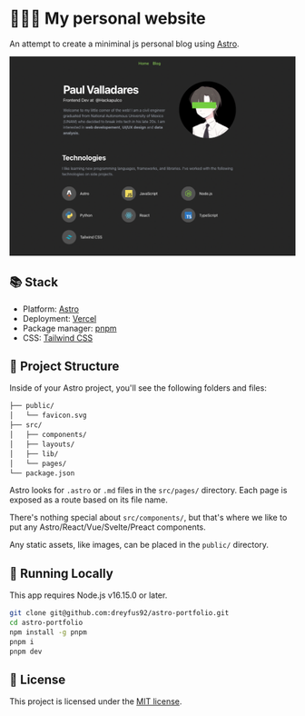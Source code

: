 # 🧑🏻‍💻 My personal website

An attempt to create a miniminal js personal blog using [Astro](https://astro.build/).

![screenshot](/public/images/sc1.png)

## 📚 Stack

- Platform: [Astro](https://astro.build/)
- Deployment: [Vercel](https://vercel.com/)
- Package manager: [pnpm](https://pnpm.io/)
- CSS: [Tailwind CSS](https://tailwindcss.com/)

## 🚀 Project Structure

Inside of your Astro project, you'll see the following folders and files:

```bash
├── public/
│   └── favicon.svg
├── src/
│   ├── components/
│   ├── layouts/
│   ├── lib/
│   └── pages/
└── package.json
```

Astro looks for `.astro` or `.md` files in the `src/pages/` directory. Each page is exposed as a route based on its file name.

There's nothing special about `src/components/`, but that's where we like to put any Astro/React/Vue/Svelte/Preact components.

Any static assets, like images, can be placed in the `public/` directory.

## 🧞 Running Locally

This app requires Node.js v16.15.0 or later.

```bash
git clone git@github.com:dreyfus92/astro-portfolio.git
cd astro-portfolio
npm install -g pnpm
pnpm i
pnpm dev
```

## 📝 License

This project is licensed under the [MIT license](/LICENSE).

